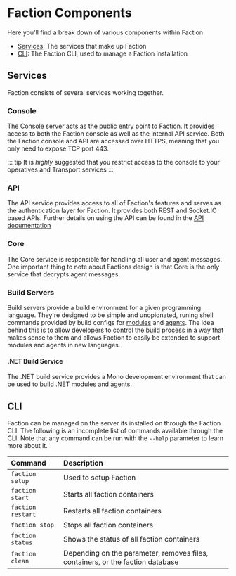 # Faction Components

Here you'll find a break down of various components within Faction

* [Services](components.md#services): The services that make up Faction
* [CLI](components.md#cli): The Faction CLI, used to manage a Faction installation

## Services

Faction consists of several services working together.

### Console

The Console server acts as the public entry point to Faction. It provides access to both the Faction console as well as the internal API service. Both the Faction console and API are accessed over HTTPS, meaning that you only need to expose TCP port 443.

::: tip It is _highly_ suggested that you restrict access to the console to your operatives and Transport services :::

### API

The API service provides access to all of Faction's features and serves as the authentication layer for Faction. It provides both REST and Socket.IO based APIs. Further details on using the API can be found in the [API documentation](../developing/api.md)

### Core

The Core service is responsible for handling all user and agent messages. One important thing to note about Factions design is that Core is the only service that decrypts agent messages.

### Build Servers

Build servers provide a build environment for a given programming language. They're designed to be simple and unopionated, runing shell commands provided by build configs for [modules](../developing/modules/) and [agents](../developing/agents.md). The idea behind this is to allow developers to control the build process in a way that makes sense to them and allows Faction to easily be extended to support modules and agents in new languages.

#### .NET Build Service

The .NET build service provides a Mono development environment that can be used to build .NET modules and agents.

## CLI

Faction can be managed on the server its installed on through the Faction CLI. The following is an incomplete list of commands available through the CLI. Note that any command can be run with the `--help` parameter to learn more about it.

| Command | Description |
| :--- | :--- |
| `faction setup` | Used to setup Faction |
| `faction start` | Starts all faction containers |
| `faction restart` | Restarts all faction containers |
| `faction stop` | Stops all faction containers |
| `faction status` | Shows the status of all faction containers |
| `faction clean` | Depending on the parameter, removes files, containers, or the faction database |

